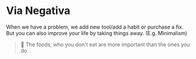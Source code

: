 # Via Negativa
When we have a problem, we add new tool/add a habit or purchase a fix. But you can also improve your life by taking things away. (E.g. Minimalism)
> 🍔 The foods, who you don't eat are more important than the ones you do


